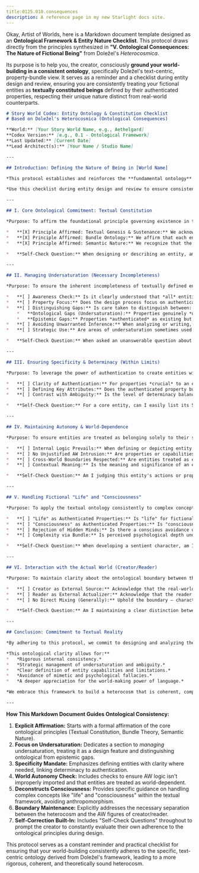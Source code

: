 ```yaml
---
title:0125.010.consequences
description: A reference page in my new Starlight docs site.
---
```

Okay, Artist of Worlds, here is a Markdown document template designed as an **Ontological Framework & Entity Nature Checklist**. This protocol draws directly from the principles synthesized in **"V. Ontological Consequences: The Nature of Fictional Being"** from Doležel's *Heterocosmica*.

Its purpose is to help you, the creator, consciously **ground your world-building in a consistent ontology**, specifically Doležel's text-centric, property-bundle view. It serves as a reminder and a checklist during entity design and review, ensuring you are consistently treating your fictional entities as **textually constituted beings** defined by their authenticated properties, respecting their unique nature distinct from real-world counterparts.

```markdown
# Story World Codex: Entity Ontology & Constitution Checklist
# Based on Doležel's Heterocosmica (Ontological Consequences)

**World:** [Your Story World Name, e.g., Aethelgard]
**Codex Version:** [e.g., 0.1 - Ontological Framework]
**Last Updated:** [Current Date]
**Lead Architect(s):** [Your Name / Studio Name]

---

## Introduction: Defining the Nature of Being in [World Name]

*This protocol establishes and reinforces the **fundamental ontology** governing entities within the [Your Story World Name] heterocosm, based on the principles derived from Doležel's framework. It affirms that entities herein exist **solely as constructs of the authoritative narrative discourse (codified in the Master Codex and primary texts)**, constituted entirely by their **authenticated bundles of properties and relations**.*

*Use this checklist during entity design and review to ensure consistency with this text-centric ontology, avoiding common pitfalls like assuming hidden substance, violating undersaturation principles, or blurring the lines between fictional and actual-world being.*

---

## I. Core Ontological Commitment: Textual Constitution

*Purpose: To affirm the foundational principle governing existence in this heterocosm.*

*   **[X] Principle Affirmed: Textual Genesis & Sustenance:** We acknowledge that all canonical entities in [World Name] are brought into being and defined exclusively through **authenticated predication** within the narrative discourse. They possess no reality prior to or independent of this textual constitution.
*   **[X] Principle Affirmed: Bundle Ontology:** We affirm that each entity **IS** identical to the **structured bundle of its authenticated properties and relations**. There is no underlying substance or essence beyond this textually defined collection.
*   **[X] Principle Affirmed: Semantic Nature:** We recognize that the "substance" of these entities is fundamentally **semantic meaning**, forged through language and validated by internal authentication.

*   **Self-Check Question:** When designing or describing an entity, am I thinking of it primarily in terms of its **authenticated attributes and connections**, or am I implicitly assuming a hidden depth or substance beyond the text?

---

## II. Managing Undersaturation (Necessary Incompleteness)

*Purpose: To ensure the inherent incompleteness of textually defined entities is respected and managed strategically.*

*   **[ ] Awareness Check:** Is it clearly understood that *all* entities in [World Name] are **necessarily undersaturated** due to the finite nature of textual authentication?
*   **[ ] Property Focus:** Does the design process focus on authenticating the **essential properties** needed for the entity's function and thematic role, rather than attempting (impossibly) to define every conceivable detail?
*   **[ ] Distinguishing Gaps:** Is care taken to distinguish between:
    *   **Ontological Gaps (Undersaturation):** Properties genuinely *undefined* for the entity (e.g., minor physical details, irrelevant history). These are accepted limits.
    *   **Epistemic Gaps:** Properties *authenticated* as existing but *unknown* to certain characters or the audience (e.g., a hidden motive, the contents of a sealed document). These drive mystery.
*   **[ ] Avoiding Unwarranted Inference:** When analyzing or writing, is care taken not to treat *inferred* or *reader-projected* details (used for gap-filling) as if they were **authenticated properties** of the entity itself?
*   **[ ] Strategic Use:** Are areas of undersaturation sometimes used **intentionally** to create mystery, allow flexibility, or guide audience focus? (Reference: Implication & Inference Protocol).

*   **Self-Check Question:** When asked an unanswerable question about an entity (e.g., "What did Kaelen eat for breakfast three Tuesdays ago?"), is my understanding that the question is ill-formed relative to the heterocosm because that property isn't in the authenticated bundle?

---

## III. Ensuring Specificity & Determinacy (Within Limits)

*Purpose: To leverage the power of authentication to create entities with clear, defined characteristics where needed.*

*   **[ ] Clarity of Authentication:** For properties *crucial* to an entity's function or the plot, are they authenticated **clearly and unambiguously** by an authoritative source?
*   **[ ] Defining Key Attributes:** Does the authenticated property bundle provide sufficient **specific detail** regarding the entity's core capabilities, limitations, motivations, and relationships to make its role and actions understandable within the world's logic?
*   **[ ] Contrast with Ambiguity:** Is the level of determinacy balanced with **intentional ambiguity** where appropriate (as noted in Undersaturation/Implication Protocols)? Not everything *needs* to be sharply defined, but *key functional elements* often do.

*   **Self-Check Question:** For a core entity, can I easily list its 5-10 most defining *authenticated* properties that dictate its primary function and limitations? Are these properties precise?

---

## IV. Maintaining Autonomy & World-Dependence

*Purpose: To ensure entities are treated as belonging solely to their specific heterocosm, deriving meaning from its internal context.*

*   **[ ] Internal Logic Prevails:** When defining or depicting entity behavior, is consistency maintained primarily with the **internal rules (modalities) and history of [World Name]**, rather than defaulting to AW logic or physics (unless AW logic *is* authenticated as the baseline)?
*   **[ ] No Unjustified AW Intrusion:** Are properties or capabilities derived solely from AW knowledge (e.g., assuming standard Earth biology applies perfectly to an alien creature without authentication) avoided?
*   **[ ] Cross-World Boundaries Respected:** Are entities treated as existing only within the [World Name] heterocosm? Are appearances in adaptations understood as creating *new*, related entities in *different* heterocosms (requiring their own analysis), rather than the *same* entity existing across media ontologically? (Relevant for transmedia planning).
*   **[ ] Contextual Meaning:** Is the meaning and significance of an entity's properties understood primarily through their function *within the specific semantic network and value system* of [World Name]?

*   **Self-Check Question:** Am I judging this entity's actions or properties based on Aethelgard's authenticated rules, or am I imposing external expectations from the real world or other fictional universes?

---

## V. Handling Fictional "Life" and "Consciousness"

*Purpose: To apply the textual ontology consistently to complex concepts like sentience, avoiding anthropomorphic projection.*

*   **[ ] "Life" as Authenticated Properties:** Is "life" for fictional entities understood as the presence of an authenticated bundle of properties associated with living beings *within this world* (e.g., specific biological functions, agency, responsiveness), rather than assuming AW biological criteria apply?
*   **[ ] "Consciousness" as Authenticated Properties:** Is "consciousness" or "sentience" for characters/AI/creatures defined *strictly* by the **authenticated psychological properties** (self-awareness predicates, complex thought processes, emotional states, subjective experience descriptions provided by authoritative narration)?
*   **[ ] Rejection of Hidden Minds:** Is there a conscious avoidance of assuming characters possess inaccessible subconscious drives, infinite mental depth, or phenomenal experiences *beyond* what the text authenticates?
*   **[ ] Complexity via Bundle:** Is perceived psychological depth understood as arising from the **richness, nuance, and internal consistency/tension** of the *authenticated* psychological property bundle, not from analogy to real minds?

*   **Self-Check Question:** When developing a sentient character, am I focusing on clearly authenticating the specific thoughts, feelings, and beliefs that define their inner world *textually*, or am I relying on the reader *assuming* a standard human-like consciousness exists behind the words?

---

## VI. Interaction with the Actual World (Creator/Reader)

*Purpose: To maintain clarity about the ontological boundary between the heterocosm and the Actual World.*

*   **[ ] Creator as External Source:** Acknowledge that the real-world creator(s) exist outside the heterocosm, providing the ultimate source of the authenticating discourse, but are not inhabitants *of* the world.
*   **[ ] Reader as External Actualizer:** Acknowledge that the reader accesses the world *through* the text and constructs a mental model, but does not ontologically *enter* the heterocosm.
*   **[ ] No Direct Mixing (Generally):** Uphold the boundary – characters typically cannot perceive or interact with the reader/creator, nor vice versa, unless metafiction is an explicitly authenticated modal property of *this specific world*.

*   **Self-Check Question:** Am I maintaining a clear distinction between the world *as authenticated in the text* and my own external intentions or interpretations as the creator, or the potential subjective experiences of a reader?

---

## Conclusion: Commitment to Textual Reality

*By adhering to this protocol, we commit to designing and analyzing the entities of [Your Story World Name] based on the foundational principle of **textual constitution**. We recognize that fictional beings **ARE** their **authenticated bundles of properties and relations**, existing solely within the semantic architecture forged by the narrative discourse.*

*This ontological clarity allows for:**
*   *Rigorous internal consistency.*
*   *Strategic management of undersaturation and ambiguity.*
*   *Clear definition of entity capabilities and limitations.*
*   *Avoidance of mimetic and psychological fallacies.*
*   *A deeper appreciation for the world-making power of language.*

*We embrace this framework to build a heterocosm that is coherent, complex, and compelling *on its own textually defined terms*.*

---
```

**How This Markdown Document Guides Ontological Consistency:**

1.  **Explicit Affirmation:** Starts with a formal affirmation of the core ontological principles (Textual Constitution, Bundle Theory, Semantic Nature).
2.  **Focus on Undersaturation:** Dedicates a section to *managing* undersaturation, treating it as a design feature and distinguishing ontological from epistemic gaps.
3.  **Specificity Mandate:** Emphasizes defining entities with clarity where needed, linking determinacy to authentication.
4.  **World Autonomy Check:** Includes checks to ensure AW logic isn't improperly imported and that entities are treated as world-dependent.
5.  **Deconstructs Consciousness:** Provides specific guidance on handling complex concepts like "life" and "consciousness" within the textual framework, avoiding anthropomorphism.
6.  **Boundary Maintenance:** Explicitly addresses the necessary separation between the heterocosm and the AW figures of creator/reader.
7.  **Self-Correction Built-In:** Includes "Self-Check Questions" throughout to prompt the creator to constantly evaluate their own adherence to the ontological principles during design.

This protocol serves as a constant reminder and practical checklist for ensuring that your world-building consistently adheres to the specific, text-centric ontology derived from Doležel's framework, leading to a more rigorous, coherent, and theoretically sound heterocosm.

